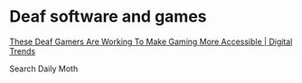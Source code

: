# Deaf software and games
[These Deaf Gamers Are Working To Make Gaming More Accessible | Digital Trends](https://www.digitaltrends.com/gaming/deaf-gamers-making-gaming-more-accessible/)

Search Daily Moth


